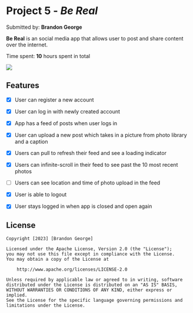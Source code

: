 # Project 5 - *Be Real*

Submitted by: **Brandon George**

**Be Real** is an social media app that allows user to post and share content over the internet.

Time spent: **10** hours spent in total

<div>
    <a href="https://www.loom.com/share/9f4ca4aca910414896d4fe92203cb846">
    </a>
    <a href="https://www.loom.com/share/9f4ca4aca910414896d4fe92203cb846">
      <img style="max-width:300px;" src="https://cdn.loom.com/sessions/thumbnails/9f4ca4aca910414896d4fe92203cb846-with-play.gif">
    </a>
  </div>

## Features

- [x] User can register a new account
- [x] User can log in with newly created account
- [x] App has a feed of posts when user logs in
- [x] User can upload a new post which takes in a picture from photo library and a caption	

- [x] Users can pull to refresh their feed and see a loading indicator
- [x] Users can infinite-scroll in their feed to see past the 10 most recent photos
- [ ] Users can see location and time of photo upload in the feed	
- [x] User is able to logout
- [x] User stays logged in when app is closed and open again	


## License

    Copyright [2023] [Brandon George]

    Licensed under the Apache License, Version 2.0 (the "License");
    you may not use this file except in compliance with the License.
    You may obtain a copy of the License at

        http://www.apache.org/licenses/LICENSE-2.0

    Unless required by applicable law or agreed to in writing, software
    distributed under the License is distributed on an "AS IS" BASIS,
    WITHOUT WARRANTIES OR CONDITIONS OF ANY KIND, either express or implied.
    See the License for the specific language governing permissions and
    limitations under the License.
